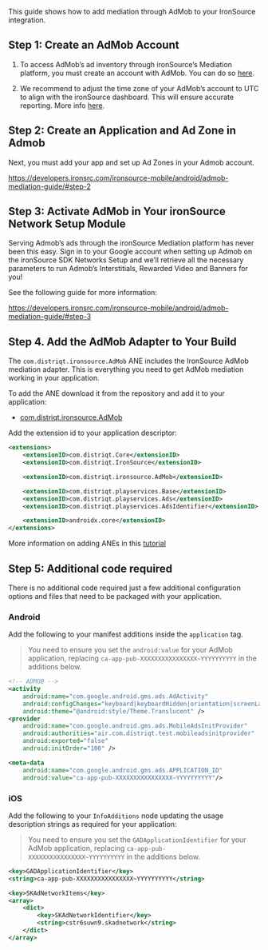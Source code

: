 
This guide shows how to add mediation through AdMob to your IronSource integration.


## Step 1: Create an AdMob Account 

1. To access AdMob’s ad inventory through ironSource‘s Mediation platform, you must create an account with AdMob. You can do so [here](https://www.google.com/admob/).

2. We recommend to adjust the time zone of your AdMob’s account to UTC to align with the ironSource dashboard. This will ensure accurate reporting. More info [here](https://support.google.com/admob/answer/7276705?hl=en).


## Step 2: Create an Application and Ad Zone in Admob

Next, you must add your app and set up Ad Zones in your Admob account.

https://developers.ironsrc.com/ironsource-mobile/android/admob-mediation-guide/#step-2


## Step 3: Activate AdMob in Your ironSource Network Setup Module

Serving Admob’s ads through the ironSource Mediation platform has never been this easy. Sign in to your Google account when setting up Admob on the ironSource SDK Networks Setup and we’ll retrieve all the necessary parameters to run Admob’s Interstitials, Rewarded Video and Banners for you!

See the following guide for more information:

https://developers.ironsrc.com/ironsource-mobile/android/admob-mediation-guide/#step-3



## Step 4. Add the AdMob Adapter to Your Build

The `com.distriqt.ironsource.AdMob` ANE includes the IronSource AdMob mediation adapter. This is everything you need to get AdMob mediation working in your application.

To add the ANE download it from the repository and add it to your application:

- [com.distriqt.ironsource.AdMob](https://github.com/distriqt/ANE-IronSource/raw/master/lib/admob/com.distriqt.ironsource.AdMob.ane)

Add the extension id to your application descriptor:

```xml
<extensions>
    <extensionID>com.distriqt.Core</extensionID>
    <extensionID>com.distriqt.IronSource</extensionID>

    <extensionID>com.distriqt.ironsource.AdMob</extensionID>

    <extensionID>com.distriqt.playservices.Base</extensionID>
    <extensionID>com.distriqt.playservices.Ads</extensionID>
    <extensionID>com.distriqt.playservices.AdsIdentifier</extensionID>

    <extensionID>androidx.core</extensionID>
</extensions>
```

More information on adding ANEs in this [tutorial](https://airnativeextensions.github.io/tutorials/getting-started)



## Step 5: Additional code required

There is no additional code required just a few additional configuration options and files that need to be packaged with your application.


### Android

Add the following to your manifest additions inside the `application` tag. 

>
> You need to ensure you set the `android:value` for your AdMob application, replacing `ca-app-pub-XXXXXXXXXXXXXXXX~YYYYYYYYYY` in the additions below.
>

```xml
<!-- ADMOB -->
<activity
    android:name="com.google.android.gms.ads.AdActivity"
    android:configChanges="keyboard|keyboardHidden|orientation|screenLayout|uiMode|screenSize|smallestScreenSize"
    android:theme="@android:style/Theme.Translucent" />
<provider
    android:name="com.google.android.gms.ads.MobileAdsInitProvider"
    android:authorities="air.com.distriqt.test.mobileadsinitprovider"
    android:exported="false"
    android:initOrder="100" />

<meta-data
    android:name="com.google.android.gms.ads.APPLICATION_ID"
    android:value="ca-app-pub-XXXXXXXXXXXXXXXX~YYYYYYYYYY"/>
```



### iOS


Add the following to your `InfoAdditions` node updating the usage description strings as required for your application:

>
> You need to ensure you set the `GADApplicationIdentifier` for your AdMob application, replacing `ca-app-pub-XXXXXXXXXXXXXXXX~YYYYYYYYYY` in the additions below.
>

```xml
<key>GADApplicationIdentifier</key>
<string>ca-app-pub-XXXXXXXXXXXXXXXX~YYYYYYYYYY</string>

<key>SKAdNetworkItems</key>
<array>
    <dict>
        <key>SKAdNetworkIdentifier</key>
        <string>cstr6suwn9.skadnetwork</string>
    </dict>
</array>
```


